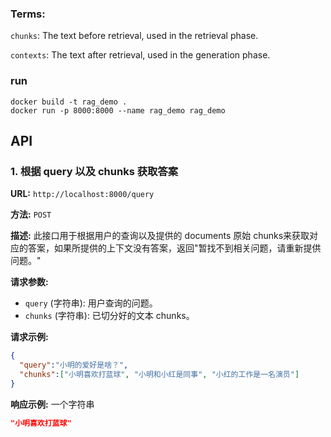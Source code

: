 ### Terms:

`chunks`: The text before retrieval, used in the retrieval phase.

`contexts`: The text after retrieval, used in the generation phase.

### run
```shell
docker build -t rag_demo .
docker run -p 8000:8000 --name rag_demo rag_demo
```

## API
### 1. 根据 query 以及 chunks 获取答案

**URL:** `http://localhost:8000/query`

**方法:** `POST`

**描述:**
此接口用于根据用户的查询以及提供的 documents 原始 chunks来获取对应的答案，如果所提供的上下文没有答案，返回"暂找不到相关问题，请重新提供问题。"

**请求参数:**

- `query` (字符串): 用户查询的问题。
- `chunks` (字符串): 已切分好的文本 chunks。

**请求示例:**
```json
{
  "query":"小明的爱好是啥？",
  "chunks":["小明喜欢打蓝球", "小明和小红是同事", "小红的工作是一名演员"]
}
```
**响应示例:**
一个字符串
```json
"小明喜欢打蓝球"
```